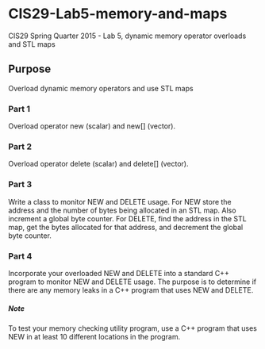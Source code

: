 # CIS29-Lab5-memory-and-maps
CIS29 Spring Quarter 2015 - Lab 5, dynamic memory operator overloads and STL maps

## Purpose
Overload dynamic memory operators and use STL maps

### Part 1
Overload operator new (scalar) and new[] (vector).

### Part 2
Overload operator delete (scalar) and delete[] (vector).

### Part 3
Write a class to monitor NEW and DELETE usage.  For NEW store the address and the number of bytes being allocated in an STL map.  Also increment a global byte counter.  For DELETE, find the address in the STL map, get the bytes allocated for that address, and decrement the global byte counter.

### Part 4
Incorporate your overloaded NEW and DELETE into a standard C++ program to monitor NEW and DELETE usage.  The purpose is to determine if there are any memory leaks in a C++ program that uses NEW and DELETE. 

##### Note
To test your memory checking utility program, use a C++ program that uses NEW in at least 10 different locations in the program.

